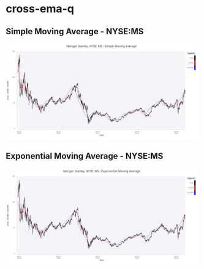 # cross-ema-q

## Simple Moving Average - NYSE:MS   
		
<p align="center">
  <img src="https://raw.githubusercontent.com/nirins/cross-ema-q/master/ms_sma.png" width="auto">
</p>

## Exponential Moving Average - NYSE:MS   
		
<p align="center">
  <img src="https://raw.githubusercontent.com/nirins/cross-ema-q/master/ms_ema.png" width="auto">
</p>
